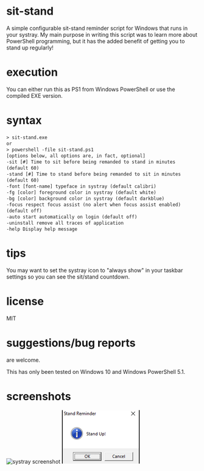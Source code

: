 # sit-stand
A simple configurable sit-stand reminder script for Windows that runs in your systray. My main purpose in writing this script was to learn more about PowerShell programming, but it has the added benefit of getting you to stand up regularly!

# execution
You can either run this as PS1 from Windows PowerShell or use the compiled EXE version.

# syntax
```
> sit-stand.exe
or
> powershell -file sit-stand.ps1
[options below, all options are, in fact, optional]
-sit [#] Time to sit before being remanded to stand in minutes (default 60)
-stand [#] Time to stand before being remanded to sit in minutes (default 60)
-font [font-name] typeface in systray (default calibri)
-fg [color] foreground color in systray (default white)
-bg [color] background color in systray (default darkblue)
-focus respect focus assist (no alert when focus assist enabled) (default off)
-auto start automatically on login (default off)
-uninstall remove all traces of application
-help Display help message
```
# tips
You may want to set the systray icon to "always show" in your taskbar settings so you can see the sit/stand countdown.

# license
MIT

# suggestions/bug reports
are welcome.

This has only been tested on Windows 10 and Windows PowerShell 5.1.

# screenshots
![systray screenshot](https://github.com/user-attachments/assets/7b77a59a-3aef-42a4-967b-c5a8ac19dd9d)
![reminder screenshot](reminder_screenshot.png)


